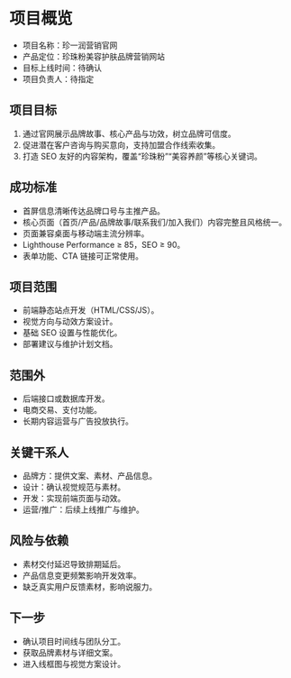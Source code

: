 # 项目概览
- 项目名称：珍一润营销官网
- 产品定位：珍珠粉美容护肤品牌营销网站
- 目标上线时间：待确认
- 项目负责人：待指定

## 项目目标
1. 通过官网展示品牌故事、核心产品与功效，树立品牌可信度。
2. 促进潜在客户咨询与购买意向，支持加盟合作线索收集。
3. 打造 SEO 友好的内容架构，覆盖“珍珠粉”“美容养颜”等核心关键词。

## 成功标准
- 首屏信息清晰传达品牌口号与主推产品。
- 核心页面（首页/产品/品牌故事/联系我们/加入我们）内容完整且风格统一。
- 页面兼容桌面与移动端主流分辨率。
- Lighthouse Performance ≥ 85，SEO ≥ 90。
- 表单功能、CTA 链接可正常使用。

## 项目范围
- 前端静态站点开发（HTML/CSS/JS）。
- 视觉方向与动效方案设计。
- 基础 SEO 设置与性能优化。
- 部署建议与维护计划文档。

## 范围外
- 后端接口或数据库开发。
- 电商交易、支付功能。
- 长期内容运营与广告投放执行。

## 关键干系人
- 品牌方：提供文案、素材、产品信息。
- 设计：确认视觉规范与素材。
- 开发：实现前端页面与动效。
- 运营/推广：后续上线推广与维护。

## 风险与依赖
- 素材交付延迟导致排期延后。
- 产品信息变更频繁影响开发效率。
- 缺乏真实用户反馈素材，影响说服力。

## 下一步
- 确认项目时间线与团队分工。
- 获取品牌素材与详细文案。
- 进入线框图与视觉方案设计。
